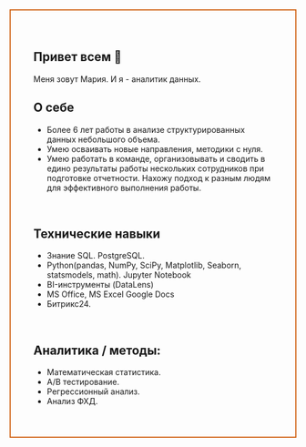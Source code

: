 <div style="border:solid Chocolate 2px; padding: 40px">

## Привет всем 👋
Меня зовут Мария.
И я - аналитик данных.
<br/>
<div class="alert alert-success">
<h2> О себе <a class="tocSkip"> </h2>

  * Более 6 лет работы в анализе структурированных данных небольшого объема.
  * Умею осваивать новые направления, методики с нуля.
  * Умею работать в команде, организовывать и сводить в едино результаты работы нескольких сотрудников при подготовке отчетности. Нахожу подход к разным людям для эффективного выполнения работы.
</div>
<br/>
<div class="alert alert-warning">
    <h2> Технические навыки <a class="tocSkip"> </h2> 
     
  * Знание SQL. PostgreSQL.
  * Python(pandas, NumPy, SciPy, Matplotlib, Seaborn, statsmodels, math). Jupyter Notebook
  * BI-инструменты (DataLens)
  * MS Office, MS Excel Google Docs
  * Битрикс24.
</div>
<br/>
<div class="alert alert-block alert-danger">
<h2> Аналитика / методы: <a class="tocSkip"></h2>
  
  * Математическая статистика. 
  * А/В тестирование. 
  * Регрессионный анализ. 
  * Анализ ФХД.

</div>

<!--

-->
